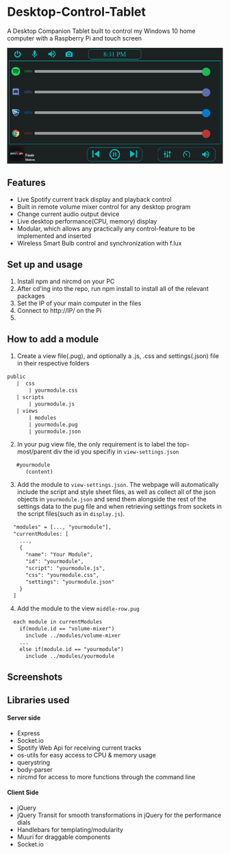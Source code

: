# Desktop-Control-Tablet
A Desktop Companion Tablet built to control my Windows 10 home computer with a Raspberry Pi and touch screen

![Screenshot](screenshots/screenshot1.png)

## Features
- Live Spotify current track display and playback control
- Built in remote volume mixer control for any desktop program
- Change current audio output device
- Live desktop performance(CPU, memory) display
- Modular, which allows any practically any control-feature to be implemented and inserted
- Wireless Smart Bulb control and synchronization with f.lux

## Set up and usage
1) Install npm and nircmd on your PC
2) After cd'ing into the repo, run npm install to install all of the relevant packages
3) Set the IP of your main computer in the files
4) Connect to http://IP/ on the Pi
5)

## How to add a module
1) Create a view file(.pug), and optionally a .js, .css and settings(.json) file in their respective folders
```
public
   |  css
       | yourmodule.css
   | scripts
       | yourmodule.js
   | views
       | modules
       | yourmodule.pug
       | yourmodule.json
```
2) In your pug view file, the only requirement is to label the top-most/parent div the id you specifiy in ```view-settings.json```
```pug
   #yourmodule
      (content)
```

3) Add the module to ```view-settings.json```. The webpage will automatically include the script and style sheet files, as well as collect all of the json objects in ```yourmodule.json``` and send them alongside the rest of the settings data to the pug file and when retrieving settings from sockets in the script files(such as in ```display.js```).
```
  "modules" = [..., "yourmodule"],
  "currentModules: [
    ...,
    {
      "name": "Your Module",
      "id": "yourmodule",
      "script": "yourmodule.js",
      "css": "yourmodule.css",
      "settings": "yourmodule.json"
    }
  ]
```
4) Add the module to the view ```middle-row.pug``` 
```pug
  each module in currentModules
    if(module.id == "volume-mixer")
      include ../modules/volume-mixer
    ...
    else if(module.id == "yourmodule")
      include ../modules/yourmodule
```

## Screenshots

## Libraries used
  #### Server side
  - Express
  - Socket.io
  - Spotify Web Api for receiving current tracks
  - os-utils for easy access to CPU & memory usage
  - querystring
  - body-parser
  - nircmd for access to more functions through the command line

  
  #### Client Side
  - jQuery
  - jQuery Transit for smooth transformations in jQuery for the performance dials
  - Handlebars for templating/modularity
  - Muuri for draggable components
  - Socket.io
